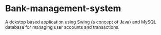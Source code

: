 # Bank-management-system
A dekstop based application using Swing (a concept of Java) and  MySQL database for managing user accounts and transactions.
